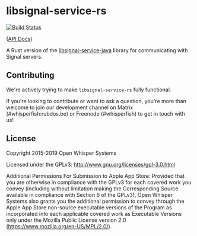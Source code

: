 # libsignal-service-rs

[![Build Status](https://travis-ci.com/Michael-F-Bryan/libsignal-service-rs.svg?branch=master)](https://travis-ci.com/Michael-F-Bryan/libsignal-service-rs)

([API Docs](https://michael-f-bryan.github.io/libsignal-service-rs))

A Rust version of the [libsignal-service-java][lsj] library for communicating
with Signal servers.

## Contributing

We're actively trying to make `libsignal-service-rs` fully functional.

If you're looking to contribute or want to ask a question, you're more than welcome to join our development channel on Matrix (#whisperfish:rubdos.be) or Freenode (#whisperfish) to get in touch with us!

## License

Copyright 2015-2019 Open Whisper Systems

Licensed under the GPLv3: http://www.gnu.org/licenses/gpl-3.0.html

Additional Permissions For Submission to Apple App Store: Provided that you
are otherwise in compliance with the GPLv3 for each covered work you convey
(including without limitation making the Corresponding Source available in
compliance with Section 6 of the GPLv3), Open Whisper Systems also grants you
the additional permission to convey through the Apple App Store non-source
executable versions of the Program as incorporated into each applicable
covered work as Executable Versions only under the Mozilla Public License
version 2.0 (https://www.mozilla.org/en-US/MPL/2.0/).

[lsj]: https://github.com/signalapp/libsignal-service-java

